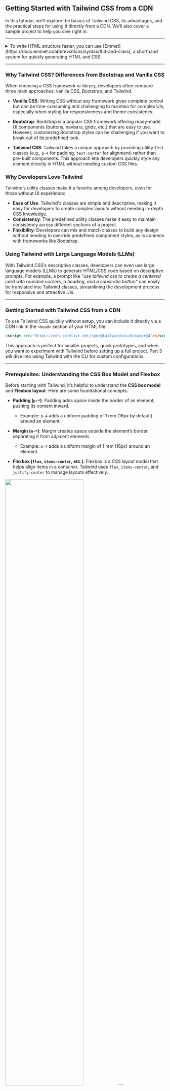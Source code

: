 ## Getting Started with Tailwind CSS from a CDN

In this tutorial, we’ll explore the basics of Tailwind CSS, its advantages, and the practical steps for using it directly from a CDN. We’ll also cover a sample project to help you dive right in.

---
> 
<details>
<summary>To write HTML structure faster, you can use [Emmet](https://docs.emmet.io/abbreviations/syntax/#id-and-class), a shorthand system for quickly generating HTML and CSS.  </summary>
For example:

```html
p#header.nav
.page
#footer.class1.class2.class3
```

...will expand to:

```html
<p id="header" class="nav"></p>
<div class="page"></div>
<div id="footer" class="class1 class2 class3"></div>
```
</details>

---

### Why Tailwind CSS? Differences from Bootstrap and Vanilla CSS

When choosing a CSS framework or library, developers often compare three main approaches: vanilla CSS, Bootstrap, and Tailwind.

- **Vanilla CSS**: Writing CSS without any framework gives complete control but can be time-consuming and challenging to maintain for complex UIs, especially when styling for responsiveness and theme consistency.
  
- **Bootstrap**: Bootstrap is a popular CSS framework offering ready-made UI components (buttons, navbars, grids, etc.) that are easy to use. However, customizing Bootstrap styles can be challenging if you want to break out of its predefined look.
  
- **Tailwind CSS**: Tailwind takes a unique approach by providing utility-first classes (e.g., `p-4` for padding, `text-center` for alignment) rather than pre-built components. This approach lets developers quickly style any element directly in HTML without needing custom CSS files. 

### Why Developers Love Tailwind

Tailwind’s utility classes make it a favorite among developers, even for those without UI experience:

- **Ease of Use**: Tailwind's classes are simple and descriptive, making it easy for developers to create complex layouts without needing in-depth CSS knowledge.
- **Consistency**: The predefined utility classes make it easy to maintain consistency across different sections of a project.
- **Flexibility**: Developers can mix and match classes to build any design without needing to override predefined component styles, as is common with frameworks like Bootstrap.

### Using Tailwind with Large Language Models (LLMs)

With Tailwind CSS’s descriptive classes, developers can even use large language models (LLMs) to generate HTML/CSS code based on descriptive prompts. For example, a prompt like *"use tailwind css to create a centered card with rounded corners, a heading, and a subscribe button"* can easily be translated into Tailwind classes, streamlining the development process for responsive and attractive UIs.

---

### Getting Started with Tailwind CSS from a CDN

To use Tailwind CSS quickly without setup, you can include it directly via a CDN link in the `<head>` section of your HTML file:

```html
<script src="https://cdn.jsdelivr.net/npm/@tailwindcss/browser@4"></script>
```

This approach is perfect for smaller projects, quick prototypes, and when you want to experiment with Tailwind before setting up a full project. Part 3 will dive into using Tailwind with the CLI for custom configurations.

---

### Prerequisites: Understanding the CSS Box Model and Flexbox

Before starting with Tailwind, it’s helpful to understand the **CSS box model** and **Flexbox layout**. Here are some foundational concepts:

- **Padding (`p-*`)**: Padding adds space inside the border of an element, pushing its content inward.
  - Example: `p-4` adds a uniform padding of 1 rem (16px by default) around an element.
  
- **Margin (`m-*`)**: Margin creates space outside the element’s border, separating it from adjacent elements.
  - Example: `m-4` adds a uniform margin of 1 rem (16px) around an element.

- **Flexbox (`flex`, `items-center`, etc.)**: Flexbox is a CSS layout model that helps align items in a container. Tailwind uses `flex`, `items-center`, and `justify-center` to manage layouts effectively.

<img src="./img/box-model.png" width="70%">
---

### Step-by-Step Guide to Building an Email Subscription Card with Tailwind CSS

Here's the [source code for this mini project](./html/part2.html) and here’s a breakdown of the HTML/CSS code for building a subscription card using Tailwind from a CDN.

#### 1. Basic HTML Structure

The code below creates an HTML file with Tailwind CDN included and an overall structure for a subscription card.

```html
<!DOCTYPE html>
<html lang="en">
  <head>
    <meta charset="UTF-8" />
    <meta name="viewport" content="width=device-width, initial-scale=1.0" />
     <script src="https://cdn.jsdelivr.net/npm/@tailwindcss/browser@4"></script>
    <title>Email Subscribe</title>
  </head>
  <body>
    <div class="flex items-center justify-center h-screen bg-zinc-700">
      <!-- Card structure here -->
    </div>
  </body>
</html>
```

- Background Container

```html
<div class="flex items-center justify-center h-screen bg-zinc-700">
```

This line creates a **full-screen centered container**. The `h-screen` class ensures the container covers the full viewport height, while `bg-zinc-700` sets a dark gray background color. `flex items-center justify-center` centers all content both vertically and horizontally.

colors from from 100 till 1000. You can review them [here](https://tailwindcolor.com/).

### 3. Card Container

```html
<div class="bg-zinc-800 p-2 mx-6 rounded-2xl">
```

The card container uses `bg-zinc-800` for a slightly darker background. `p-2` adds padding, `mx-6` provides horizontal margins, and `rounded-2xl` applies large rounded corners.

### 4. Flex Container

```html
<div class="flex flex-col md:flex-row rounded-l-xl">
```

This container uses `flex` for a flexible layout. By default, it stacks elements vertically (`flex-col`), but on medium screens and above (`md:flex-row`), it arranges them in a row. The `rounded-l-xl` class rounds only the left corners, useful for a split design.

### 5. Image

```html
<img src="images/image.jpg" alt="" class="object-fit rounded-xl h-80 md:h-64 md:rounded-l-xl md:rounded-r-none transform hover:scale-105 hover:rounded-xl duration-200"/>
```

The image is styled with:
- `object-fit`: Ensures the image scales properly.
- `rounded-xl`: Rounds all corners.
- `h-80`: Sets a fixed height of 80 (20 rem), adapting to medium screens (`md:h-64`).
- `hover:scale-105 hover:rounded-xl duration-200`: On hover, the image slightly scales up (`scale-105`) and applies animation with `duration-200` for smooth transition.

### 6. Content Container

```html
<div class="p-6 md:p-12">
```

The content container provides padding of `p-6` (1.5 rem) on smaller screens and `p-12` (3 rem) on medium and larger screens.

### 7. Title

```html
<h2 class="font-serif text-xl font-medium text-center text-white md:text-left">
  Get diet and fitness tips in your inbox
</h2>
```

The title uses:
- `font-serif`: Sets a serif font style.
- `text-xl font-medium`: Controls font size and weight.
- `text-center text-white`: Centers text on smaller screens, switches to left alignment on medium screens (`md:text-left`).

### 8. Description

```html
<p class="max-w-xs my-4 text-xs leading-5 tracking-wide text-center text-white md:text-left">
  Eat better and exercise better. Sign up for the Diet&Fitness newsletter.
</p>
```

This description uses:
- `max-w-xs`: Limits width for readability.
- `my-4`: Adds vertical margin.
- `text-xs leading-5 tracking-wide`: Controls font size, line height, and letter spacing.

### 9. Email Input and Button

```html
<div class="flex flex-col mt-5 space-y-4 md:space-x-3 md:flex-row md:space-y-0">
  <input type="text" placeholder="Enter your email address" class="p-2 px-4 text-center text-white bg-zinc-800 border border-zinc-600 placeholder:text-xs placeholder:text-center md:text-left focus:outline-none" />
  <button class="px-5 py-3 text-xs rounded-md text-zinc-800 bg-lime-500 hover:bg-lime-700 hover:text-white duration-500">
    Subscribe
  </button>
</div>
```

This section features:
- **Input Field**: Styled with `p-2 px-4` for padding, `text-center` for centered placeholder text, `bg-zinc-800` for background, and `border-zinc-600` for a border.
- **Button**: Styled with `px-5 py-3` padding, `text-xs`, `rounded-md` for rounded corners, `bg-lime-500` for background, and hover effects with a smooth transition.

---

### Conclusion

Using Tailwind CSS via CDN is a quick way to start prototyping with utility-based styling. In our next article, we’ll explore how to set up Tailwind CSS locally, which allows more advanced configurations, like customizing the color palette and building reusable components. Happy coding!